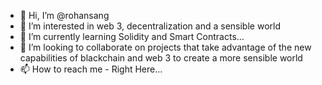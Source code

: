 - 👋 Hi, I’m @rohansang
- 👀 I’m interested in web 3, decentralization and a sensible world
- 🌱 I’m currently learning Solidity and Smart Contracts...
- 💞️ I’m looking to collaborate on projects that take advantage of the new capabilities of blackchain and web 3 to create a more sensible world
- 📫 How to reach me - Right Here...

<!---
rohansang/rohansang is a ✨ special ✨ repository because its `README.md` (this file) appears on your GitHub profile.
You can click the Preview link to take a look at your changes.
--->
